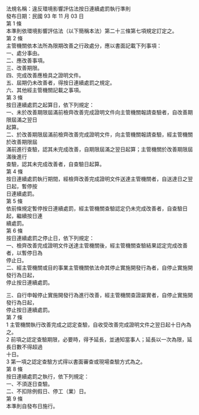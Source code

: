 法規名稱：違反環境影響評估法按日連續處罰執行準則  
發布日期：民國 93 年 11 月 03 日  
第 1 條  
本準則依環境影響評估法（以下簡稱本法）第二十三條第七項規定訂定之。  
第 2 條  
主管機關依本法所為限期改善之行政處分，應以書面記載下列事項：  
一、處分事由。  
二、應改善事項。  
三、改善期限。  
四、完成改善應檢具之證明文件。  
五、屆期仍未改善者，得按日連續處罰之規定。  
六、其他經主管機關記載之事項。  
第 3 條  
按日連續處罰之起算日，依下列規定：  
一、未於改善期限屆滿前檢齊改善完成證明文件向主管機關報請查驗者，自改善期限屆滿之翌日  
起算。  
二、於改善期限屆滿前檢齊改善完成證明文件，向主管機關報請查驗，經主管機關於改善期限屆  
滿前進行查驗，認其未完成改善，自期限屆滿之翌日起算；主管機關於改善期限屆滿後進行  
查驗，認其未完成改善者，自查驗日起算。  
第 4 條  
按日連續處罰執行期間，經檢齊改善完成證明文件送達主管機關者，自送達日之翌日起，暫停按  
日連續處罰。  
第 5 條  
依前條規定暫停按日連續處罰，經主管機關查驗認定仍未完成改善者，自查驗日起，繼續按日連  
續處罰。  
第 6 條  
按日連續處罰之停止日，依下列規定：  
一、檢齊改善完成證明文件送達主管機關後，經主管機關查驗結果認定完成改善者，以暫停日為  
停止日。  
二、經主管機關或目的事業主管機關依法命其停止實施開發行為者，自停止實施開發行為日起，  
停止按日連續處罰。  


三、自行申報停止實施開發行為進行改善，經主管機關查證屬實者，自停止實施開發行為日起，  
停止按日連續處罰。  
第 7 條  
1 主管機關執行改善完成之認定查驗，自收受改善完成證明文件之翌日起十日內為之。  
2 前項之認定查驗期限，必要時，得予延長，並通知當事人；延長以一次為限，延長日數不得超過  
十日。  
3 第一項之認定查驗方式得以書面審查或現場查驗方式為之。  
第 8 條  
按日連續處罰之執行，依下列規定：  
一、不須逐日查驗。  
二、不扣除例假日、停工（業）日。  
第 9 條  
本準則自發布日施行。  


